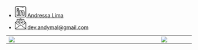 - <a href="https://www.linkedin.com/in/limaandy"><img src="imgs/linkedin.png" width="30"></img> Andressa Lima </a>
- <a href="mailto:dev.andymal@gmail.com"><img src="imgs/email.png" width="30"></img> dev.andymal@gmail.com </a>
    
<!--![](https://komarev.com/ghpvc/?username=amorimandye&color=yellowgreen)-->
<center>
<table>
    <tr>
        <td><img width="400px" align="left" src="https://github-readme-stats.vercel.app/api/top-langs/?username=amorimandy&hide=html&layout=compact&theme=buefy" /></td>
        <td><img width="495px" align="left" src="https://github-readme-stats.vercel.app/api?username=amorimandy&theme=buefy"/></td>
    </tr>   
</table>
</center>  

